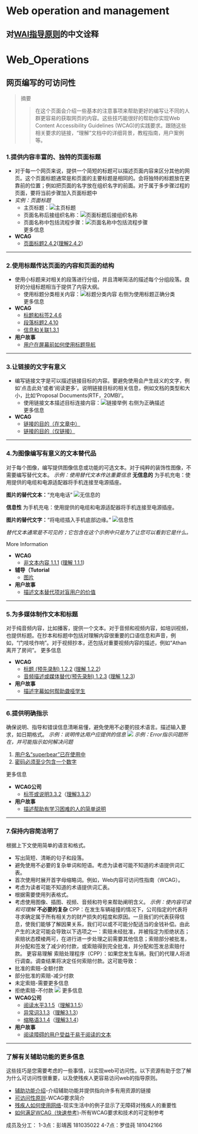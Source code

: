 # Web operation and management
## 对[WAI指导原则](https://www.w3.org/WAI/tips/writing/)的中文诠释
# Web_Operations
## 网页编写的可访问性
> 摘要
>> 在这个页面会介绍一些基本的注意事项来帮助更好的编写让不同的人群更容易的获取网页的内容。这些技巧能很好的帮助你实现Web Content Accessibility Guidelines (WCAG)的实践要求。跟随这些相关要求的链接，“理解”文档中的详细背景，教程指南，用户案例等。
### 1.提供内容丰富的、独特的页面标题
* 对于每一个网页来说，提供一个简短的标题可以描述页面内容来区分其他的网页。这个页面标题通常是和页面的主要标题是相同的。会将独特的标题放在更靠前的位置；例如把页面的名字放在组织名字的前面。对于属于多步骤过程的页面，要将当前步骤加入页面标题中
* *实例：页面标题*
  * 主页标题：![主页标题](https://github.com/Pjx759/Web_Operations/blob/master/photo/titles/title1.png)
  * 页面名称后接组织名称：![页面标题后接组织名称](https://github.com/Pjx759/Web_Operations/blob/master/photo/titles/title1-2.png)
  * 页面名称中包括流程步骤：![页面名称中包括流程步骤](https://github.com/Pjx759/Web_Operations/blob/master/photo/titles/title1-3.png)  
更多信息
* **WCAG**
  * [页面标题2.4.2](https://www.w3.org/WAI/WCAG21/quickref/#page-titled)([理解2.4.2](https://www.w3.org/WAI/WCAG21/Understanding/page-titled))
---
### 2.使用标题传达页面的内容和页面的结构
* 使用小标题来对相关的段落进行分组，并且清晰简洁的描述每个分组段落。良好的分组标题相当于提供了内容大纲。
  * 使用标题分类相关内容：![标题分类内容](https://github.com/Pjx759/Web_Operations/blob/master/photo/titles/title2.png)  右侧为使用标题正确分类  
更多信息
* **WCAG**
  * [标题和标签2.4.6](https://www.w3.org/WAI/WCAG21/quickref/#headings-and-labels)
  * [段落标题2.4.10](https://www.w3.org/WAI/WCAG21/quickref/#section-headings)
  * [信息和关联1.3.1](https://www.w3.org/WAI/WCAG21/quickref/#info-and-relationships)
* **用户故事**
  * [用户在屏幕前如何使用标题导航](https://www.w3.org/WAI/people-use-web/user-stories/#accountant)
---
### 3.让链接的文字有意义
* 编写链接文字是可以描述链接目标的内容。要避免使用会产生歧义的文字，例如‘点击此处’或者‘阅读更多’。说明链接目标的相关信息，例如文档的类型和大小，比如‘Proposal Documents(RTF，20MB)’。
  * 使用链接文本描述目标连接内容：![链接举例](https://github.com/Pjx759/Web_Operations/blob/master/photo/titles/title3.png)  右侧为正确描述  
更多信息
* **WCAG**
  * [链接的目的（在文章中）](https://www.w3.org/WAI/WCAG21/quickref/#link-purpose-in-context)
  * [链接的目的（仅链接）](https://www.w3.org/WAI/WCAG21/quickref/#link-purpose-link-only)
---
### 4.为图像编写有意义的文本替代品
对于每个图像，编写提供图像信息或功能的可选文本。对于纯粹的装饰性图像，不需要编写替代文本。
*示例：使用替代文本传达重要信息*
**无信息的**
为手机充电：使用提供的电缆和电源适配器将手机连接至电源插座。

**图片的替代文本：**“充电电话”
![无信息的](https://github.com/Luojiachunaaa/Web-operation-and-management/blob/master/images/point4.png)

**信息性**
为手机充电：使用提供的电缆和电源适配器将手机连接至电源插座。

**图片的替代文字：**“将电缆插入手机底部边缘。”
![信息性](https://github.com/Luojiachunaaa/Web-operation-and-management/blob/master/images/point4.png)

*替代文本通常是不可见的；它包含在这个示例中只是为了让您可以看到它是什么。*

More Information
* **WCAG**
    + [非文本内容 1.1.1](https://www.w3.org/WAI/WCAG21/quickref/#non-text-content) ([理解 1.1.1](https://www.w3.org/WAI/WCAG21/Understanding/non-text-content))     
* **辅导（Tutorial**
    + [图片](https://www.w3.org/WAI/tutorials/images/)    
* **用户故事**
    + [描述文本替代项对盲用户的价值](https://www.w3.org/WAI/people-use-web/user-stories/#accountant)
---    
### 5.为多媒体制作文本和标题
对于纯音频内容，比如播客，提供一个文本。对于音频和视频内容，如培训视频，也提供标题。在抄本和标题中包括对理解内容很重要的口语信息和声音，例如，“门吱吱作响”。对于视频抄本，还包括对重要视频内容的描述，例如“Athan离开了房间”。
更多信息
* **WCAG**
    + [标题 (预先录制) 1.2.2](https://www.w3.org/WAI/WCAG21/quickref/#captions-prerecorded) ([理解 1.2.2](https://www.w3.org/WAI/WCAG21/Understanding/captions-prerecorded))
    + [音频描述或媒体替代(预先录制) 1.2.3](https://www.w3.org/WAI/WCAG21/quickref/#audio-description-or-media-alternative-prerecorded) ([理解 1.2.3](https://www.w3.org/WAI/WCAG21/Understanding/audio-description-or-media-alternative-prerecorded))
* **用户故事**
    + [描述字幕如何帮助聋哑学生](https://www.w3.org/WAI/people-use-web/user-stories/#onlinestudent)
---
### 6.提供明确指示
确保说明、指导和错误信息清晰易懂，避免使用不必要的技术语言。描述输入要求，如日期格式。
*示例：说明传达用户应提供的信息*
![](https://github.com/Luojiachunaaa/Web-operation-and-management/blob/master/images/point6.png)
*示例：Error指示问题所在，并可能指示如何解决问题*
1. [用户名“superbear”已在使用中](https://www.w3.org/WAI/tips/writing/#)
2. [密码必须至少包含一个数字]()

更多信息
* **WCAG公司**
    + [标签或说明3.3.2](https://www.w3.org/WAI/WCAG21/quickref/#labels-or-instructions)（[理解3.3.2](https://www.w3.org/WAI/WCAG21/Understanding/labels-or-instructions)）
* **用户故事**
    + [描述帮助有学习困难的人的简单说明](https://www.w3.org/WAI/people-use-web/user-stories/#supermarketassistant)
---   
### 7.保持内容简洁明了
根据上下文使用简单的语言和格式。
* 写出简短、清晰的句子和段落。
* 避免使用不必要的复杂单词和短语。考虑为读者可能不知道的术语提供词汇表。
* 首次使用时展开首字母缩略词。例如，Web内容可访问性指南（WCAG）。
* 考虑为读者可能不知道的术语提供词汇表。
* 根据需要使用列表格式。
* 考虑使用图像、插图、视频、音频和符号来帮助阐明含义。
*示例：使内容可读和可理解*
**不必要的复杂**
CPP：在发生车辆碰撞的情况下，公司指定的代表将寻求确定属于所有相关方的财产损失的程度和原因。一旦我们的代表获得信息，使我们能够了解因果关系，我们可以或不可能分配适当的金钱补偿。由此产生的决定可能会导致以下选项之一：索赔未经批准，并被指定为拒绝状态；索赔状态模棱两可，在进行进一步处理之前需要其他信息；索赔部分被批准，并分配和签发了减少的付款，或索赔得到完全批准，并分配和签发总索赔付款。
更容易理解
索赔处理程序（CPP）：如果您发生车祸，我们的代理人将进行调查。调查结果将决定任何索赔付款。这可能导致：
* 批准的索赔-全额付款
* 部分批准的索赔-减少付款
* 未定索赔-需要更多信息
* 拒绝索赔-不付款
![](https://github.com/Luojiachunaaa/Web-operation-and-management/blob/master/images/point7.png)
更多信息
* **WCAG公司**
    + [阅读水平3.1.5](https://www.w3.org/WAI/WCAG21/quickref/#reading-level)（[理解3.1.5](https://www.w3.org/WAI/WCAG21/Understanding/reading-level)）
    + [异常词3.1.3](https://www.w3.org/WAI/WCAG21/quickref/#unusual-words)（[理解3.1.3](https://www.w3.org/WAI/WCAG21/Understanding/unusual-words)）
    + [缩略语3.1.4](https://www.w3.org/WAI/WCAG21/quickref/#abbreviations)（[理解3.1.4](https://www.w3.org/WAI/WCAG21/Understanding/abbreviations)）
* **用户故事**
    + [阅读障碍的用户受益于易于阅读的文本](https://www.w3.org/WAI/people-use-web/user-stories/#classroomstudent)
---   
### 了解有关辅助功能的更多信息
这些技巧是您需要考虑的一些事情，以实现web可访问性。以下资源有助于您了解为什么可访问性很重要，以及使残疾人更容易访问web的指导原则。
* [辅助功能介绍](https://www.w3.org/WAI/fundamentals/accessibility-intro/)-介绍辅助功能并提供指向许多有用资源的链接
* [可访问性原则](https://www.w3.org/WAI/fundamentals/accessibility-intro/)-WCAG要求简介
* [残疾人如何使用网络](https://www.w3.org/WAI/people-use-web/)-现实生活中的例子显示了无障碍对残疾人的重要性
* [如何满足WCAG（快速参考)](https://www.w3.org/WAI/WCAG21/quickref/)-所有WCAG要求和技术的可定制参考

成员及分工：
1-3点：彭靖茜 181035022
4-7点：罗佳莼 181042166
